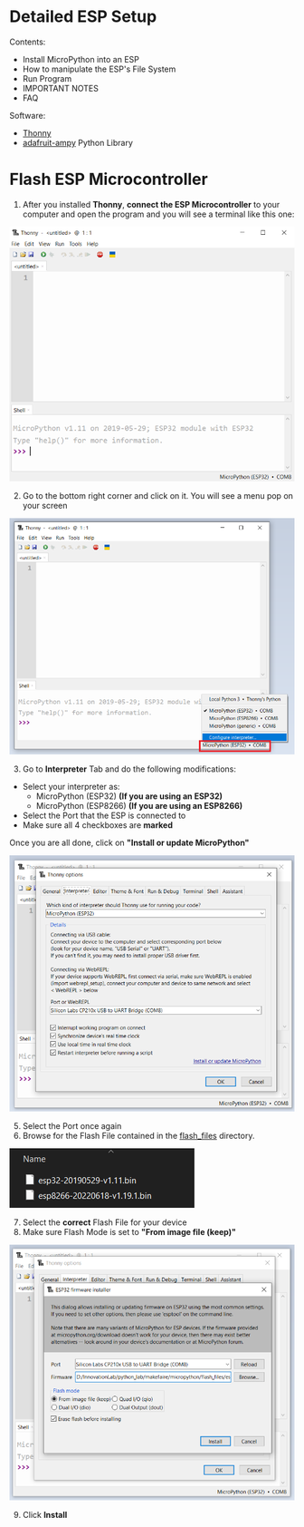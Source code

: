 # Detailed ESP Setup

Contents:
- Install MicroPython into an ESP
- How to manipulate the ESP's File System
- Run Program
- IMPORTANT NOTES
- FAQ

Software:
- [Thonny](https://thonny.org)
- [adafruit-ampy](https://pypi.org/project/adafruit-ampy/) Python Library

# Flash ESP Microcontroller
1. After you installed **Thonny**, **connect the ESP Microcontroller** to your computer and open the program and you will see a terminal like this one:

![Thonny Terminal](https://github.com/KevinHern/ESP-IoT-Intro/blob/main/docs/imgs/thonny_1.png)

2. Go to the bottom right corner and click on it. You will see a menu pop on your screen

![Thonny Menu](https://github.com/KevinHern/ESP-IoT-Intro/blob/main/docs/imgs/thonny_2.png)

3. Go to **Interpreter** Tab and do the following modifications:

* Select your interpreter as:
   * MicroPython (ESP32) **(If you are using an ESP32)**
   * MicroPython (ESP8266) **(If you are using an ESP8266)**
* Select the Port that the ESP is connected to
* Make sure all 4 checkboxes are **marked**

Once you are all done, click on **"Install or update MicroPython"**

![Thonny Interpreter](https://github.com/KevinHern/ESP-IoT-Intro/blob/main/docs/imgs/thonny_3.png)

5. Select the Port once again
6. Browse for the Flash File contained in the [flash_files](https://github.com/KevinHern/ESP-IoT-Intro/tree/main/flash_files) directory.

![Flash Files](https://github.com/KevinHern/ESP-IoT-Intro/blob/main/docs/imgs/thonny_5.png)

7. Select the **correct** Flash File for your device
8. Make sure Flash Mode is set to **"From image file (keep)"**

![Flash Final Option](https://github.com/KevinHern/ESP-IoT-Intro/blob/main/docs/imgs/thonny_4.png)

9. Click **Install**
